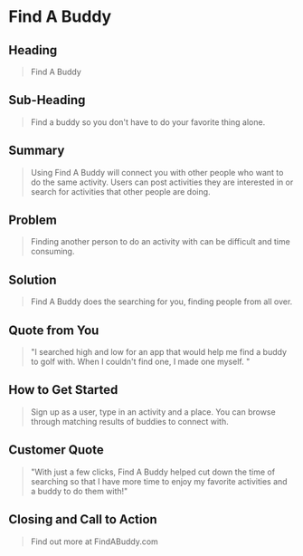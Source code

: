 # Find A Buddy # 

<!-- 
> This material was originally posted [here](http://www.quora.com/What-is-Amazons-approach-to-product-development-and-product-management). It is reproduced here for posterities sake.

There is an approach called "working backwards" that is widely used at Amazon. They work backwards from the customer, rather than starting with an idea for a product and trying to bolt customers onto it. While working backwards can be applied to any specific product decision, using this approach is especially important when developing new products or features.

For new initiatives a product manager typically starts by writing an internal press release announcing the finished product. The target audience for the press release is the new/updated product's customers, which can be retail customers or internal users of a tool or technology. Internal press releases are centered around the customer problem, how current solutions (internal or external) fail, and how the new product will blow away existing solutions.

If the benefits listed don't sound very interesting or exciting to customers, then perhaps they're not (and shouldn't be built). Instead, the product manager should keep iterating on the press release until they've come up with benefits that actually sound like benefits. Iterating on a press release is a lot less expensive than iterating on the product itself (and quicker!).

If the press release is more than a page and a half, it is probably too long. Keep it simple. 3-4 sentences for most paragraphs. Cut out the fat. Don't make it into a spec. You can accompany the press release with a FAQ that answers all of the other business or execution questions so the press release can stay focused on what the customer gets. My rule of thumb is that if the press release is hard to write, then the product is probably going to suck. Keep working at it until the outline for each paragraph flows. 

Oh, and I also like to write press-releases in what I call "Oprah-speak" for mainstream consumer products. Imagine you're sitting on Oprah's couch and have just explained the product to her, and then you listen as she explains it to her audience. That's "Oprah-speak", not "Geek-speak".

Once the project moves into development, the press release can be used as a touchstone; a guiding light. The product team can ask themselves, "Are we building what is in the press release?" If they find they're spending time building things that aren't in the press release (overbuilding), they need to ask themselves why. This keeps product development focused on achieving the customer benefits and not building extraneous stuff that takes longer to build, takes resources to maintain, and doesn't provide real customer benefit (at least not enough to warrant inclusion in the press release).
 -->
 
## Heading ##
  > Find A Buddy
  
## Sub-Heading ##
  > Find a buddy so you don't have to do your favorite thing alone. 

## Summary ##
  > Using Find A Buddy will connect you with other people who want to do the same activity. Users can post activities they are interested in or search for activities that other people are doing. 

## Problem ##
  > Finding another person to do an activity with can be difficult and time consuming. 

## Solution ##
  > Find A Buddy does the searching for you, finding people from all over. 

## Quote from You ##
  > "I searched high and low for an app that would help me find a buddy to golf with. When I couldn't find one, I made one myself. "

## How to Get Started ##
  > Sign up as a user, type in an activity and a place. You can browse through matching results of buddies to connect with. 

## Customer Quote ##
  > "With just a few clicks, Find A Buddy helped cut down the time of searching so that I have more time to enjoy my favorite activities and a buddy to do them with!"

## Closing and Call to Action ##
  > Find out more at FindABuddy.com

